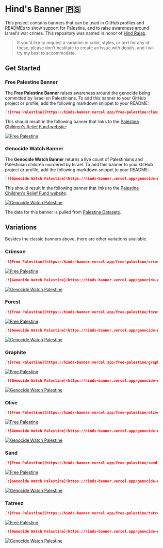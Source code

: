 # Hind's Banner 🇵🇸

This project contains banners that can be used in GitHub profiles and READMEs to show support for Palestine, and to raise awareness around Israel's war crimes. This repository was named in honor of [Hind Rajab](https://en.wikipedia.org/wiki/Killing_of_Hind_Rajab).

> If you'd like to request a variation in color, styles, or text for any of these, please don't hestitate to create an issue with details, and I will try my best to accommodate.

## Get Started

### Free Palestine Banner

The **Free Palestine Banner** raises awareness around the genocide being committed by Israel on Palestinians. To add this banner to your GitHub project or profile, add the following markdown snippet to your README:

```md
[![Free Palestine](https://hinds-banner.vercel.app/free-palestine/classic)](https://www.pcrf.net/)
```

This should result in the following banner that links to the [Palestine Children's Relief Fund website](https://www.pcrf.net/):

[![Free Palestine](https://hinds-banner.vercel.app/free-palestine/classic)](https://www.pcrf.net/)

### Genocide Watch Banner

The **Genocide Watch Banner** returns a live count of Palestinians and Palestinian children murdered by Israel. To add this banner to your GitHub project or profile, add the following markdown snippet to your README:

```md
[![Genocide Watch Palestine](https://hinds-banner.vercel.app/genocide-watch/classic)](https://www.pcrf.net/)
```

This should result in the following banner that links to the [Palestine Children's Relief Fund website](https://www.pcrf.net/):

[![Genocide Watch Palestine](https://hinds-banner.vercel.app/genocide-watch/classic)](https://www.pcrf.net/)

The data for this banner is pulled from [Palestine Datasets](https://data.techforpalestine.org/).

## Variations

Besides the classic banners above, there are other variations available.

### Crimson

```md
[![Free Palestine](https://hinds-banner.vercel.app/free-palestine/crimson)](https://www.pcrf.net/)
```

[![Free Palestine](https://hinds-banner.vercel.app/free-palestine/crimson)](https://www.pcrf.net/)

```md
[![Genocide Watch Palestine](https://hinds-banner.vercel.app/genocide-watch/crimson)](https://www.pcrf.net/)
```

[![Genocide Watch Palestine](https://hinds-banner.vercel.app/genocide-watch/crimson)](https://www.pcrf.net/)

### Forest

```md
[![Free Palestine](https://hinds-banner.vercel.app/free-palestine/forest)](https://www.pcrf.net/)
```

[![Free Palestine](https://hinds-banner.vercel.app/free-palestine/forest)](https://www.pcrf.net/)

```md
[![Genocide Watch Palestine](https://hinds-banner.vercel.app/genocide-watch/forest)](https://www.pcrf.net/)
```

[![Genocide Watch Palestine](https://hinds-banner.vercel.app/genocide-watch/forest)](https://www.pcrf.net/)

### Graphite

```md
[![Free Palestine](https://hinds-banner.vercel.app/free-palestine/graphite)](https://www.pcrf.net/)
```

[![Free Palestine](https://hinds-banner.vercel.app/free-palestine/graphite)](https://www.pcrf.net/)

```md
[![Genocide Watch Palestine](https://hinds-banner.vercel.app/genocide-watch/graphite)](https://www.pcrf.net/)
```

[![Genocide Watch Palestine](https://hinds-banner.vercel.app/genocide-watch/graphite)](https://www.pcrf.net/)

### Olive

```md
[![Free Palestine](https://hinds-banner.vercel.app/free-palestine/olive)](https://www.pcrf.net/)
```

[![Free Palestine](https://hinds-banner.vercel.app/free-palestine/olive)](https://www.pcrf.net/)

```md
[![Genocide Watch Palestine](https://hinds-banner.vercel.app/genocide-watch/olive)](https://www.pcrf.net/)
```

[![Genocide Watch Palestine](https://hinds-banner.vercel.app/genocide-watch/olive)](https://www.pcrf.net/)

### Sand

```md
[![Free Palestine](https://hinds-banner.vercel.app/free-palestine/sand)](https://www.pcrf.net/)
```

[![Free Palestine](https://hinds-banner.vercel.app/free-palestine/sand)](https://www.pcrf.net/)

```md
[![Genocide Watch Palestine](https://hinds-banner.vercel.app/genocide-watch/sand)](https://www.pcrf.net/)
```

[![Genocide Watch Palestine](https://hinds-banner.vercel.app/genocide-watch/sand)](https://www.pcrf.net/)

### Tatreez

```md
[![Free Palestine](https://hinds-banner.vercel.app/free-palestine/tatreez)](https://www.pcrf.net/)
```

[![Free Palestine](https://hinds-banner.vercel.app/free-palestine/tatreez)](https://www.pcrf.net/)

```md
[![Genocide Watch Palestine](https://hinds-banner.vercel.app/genocide-watch/tatreez)](https://www.pcrf.net/)
```

[![Genocide Watch Palestine](https://hinds-banner.vercel.app/genocide-watch/tatreez)](https://www.pcrf.net/)
